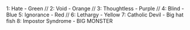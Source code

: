 1: Hate - Green //
2: Void - Orange //
3: Thoughtless - Purple //
4: Blind - Blue
5: Ignorance - Red //
6: Lethargy - Yellow
7: Catholic Devil - Big hat fish
8: Impostor Syndrome - BIG MONSTER